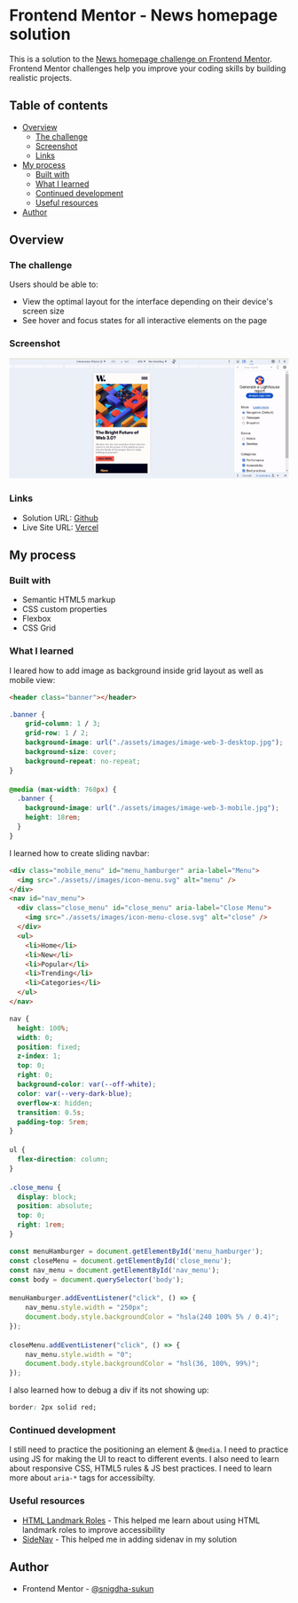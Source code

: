 # Frontend Mentor - News homepage solution

This is a solution to the [News homepage challenge on Frontend Mentor](https://www.frontendmentor.io/challenges/news-homepage-H6SWTa1MFl). Frontend Mentor challenges help you improve your coding skills by building realistic projects.

## Table of contents

- [Overview](#overview)
  - [The challenge](#the-challenge)
  - [Screenshot](#screenshot)
  - [Links](#links)
- [My process](#my-process)
  - [Built with](#built-with)
  - [What I learned](#what-i-learned)
  - [Continued development](#continued-development)
  - [Useful resources](#useful-resources)
- [Author](#author)

## Overview

### The challenge

Users should be able to:

- View the optimal layout for the interface depending on their device's screen size
- See hover and focus states for all interactive elements on the page

### Screenshot

![](./screenshot.gif)

### Links

- Solution URL: [Github](https://github.com/snigdha-sukun/news-homepage)
- Live Site URL: [Vercel](https://news-homepage-six-tau.vercel.app/)

## My process

### Built with

- Semantic HTML5 markup
- CSS custom properties
- Flexbox
- CSS Grid

### What I learned

I leared how to add image as background inside grid layout as well as mobile view:

```html
<header class="banner"></header>
```

```css
.banner {
    grid-column: 1 / 3;
    grid-row: 1 / 2;
    background-image: url("./assets/images/image-web-3-desktop.jpg");
    background-size: cover;
    background-repeat: no-repeat;
}

@media (max-width: 768px) {
  .banner {
    background-image: url("./assets/images/image-web-3-mobile.jpg");
    height: 18rem;
  }
}
```

I learned how to create sliding navbar:

```html
<div class="mobile_menu" id="menu_hamburger" aria-label="Menu">
  <img src="./assets//images/icon-menu.svg" alt="menu" />
</div>
<nav id="nav_menu">
  <div class="close_menu" id="close_menu" aria-label="Close Menu">
    <img src="./assets/images/icon-menu-close.svg" alt="close" />
  </div>
  <ul>
    <li>Home</li>
    <li>New</li>
    <li>Popular</li>
    <li>Trending</li>
    <li>Categories</li>
  </ul>
</nav>
```

```css
nav {
  height: 100%;
  width: 0;
  position: fixed;
  z-index: 1;
  top: 0;
  right: 0;
  background-color: var(--off-white);
  color: var(--very-dark-blue);
  overflow-x: hidden;
  transition: 0.5s;
  padding-top: 5rem;
}

ul {
  flex-direction: column;
}

.close_menu {
  display: block;
  position: absolute;
  top: 0;
  right: 1rem;
}
```

```js
const menuHamburger = document.getElementById('menu_hamburger');
const closeMenu = document.getElementById('close_menu');
const nav_menu = document.getElementById('nav_menu');
const body = document.querySelector('body');

menuHamburger.addEventListener("click", () => {
    nav_menu.style.width = "250px";
    document.body.style.backgroundColor = "hsla(240 100% 5% / 0.4)";
});

closeMenu.addEventListener("click", () => {
    nav_menu.style.width = "0";
    document.body.style.backgroundColor = "hsl(36, 100%, 99%)";
});
```

I also learned how to debug a div if its not showing up:

```css
border: 2px solid red;
```

### Continued development

I still need to practice the positioning an element & `@media`. I need to practice using JS for making the UI to react to different events. I also need to learn about responsive CSS, HTML5 rules & JS best practices. I need to learn more about `aria-*` tags for accessibilty.

### Useful resources

- [HTML Landmark Roles](https://developer.mozilla.org/en-US/blog/aria-accessibility-html-landmark-roles/) - This helped me learn about using HTML landmark roles to improve accessibility
- [SideNav](https://www.w3schools.com/howto/howto_js_sidenav.asp) - This helped me in adding sidenav in my solution

## Author

- Frontend Mentor - [@snigdha-sukun](https://www.frontendmentor.io/profile/snigdha-sukun)
